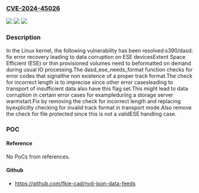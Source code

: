 ### [CVE-2024-45026](https://cve.mitre.org/cgi-bin/cvename.cgi?name=CVE-2024-45026)
![](https://img.shields.io/static/v1?label=Product&message=Linux&color=blue)
![](https://img.shields.io/static/v1?label=Version&message=5e2b17e712cf%3C%2019f60a55b2fd%20&color=brighgreen)
![](https://img.shields.io/static/v1?label=Vulnerability&message=n%2Fa&color=brighgreen)

### Description

In the Linux kernel, the following vulnerability has been resolved:s390/dasd: fix error recovery leading to data corruption on ESE devicesExtent Space Efficient (ESE) or thin provisioned volumes need to beformatted on demand during usual IO processing.The dasd_ese_needs_format function checks for error codes that signalthe non existence of a proper track format.The check for incorrect length is to imprecise since other error casesleading to transport of insufficient data also have this flag set.This might lead to data corruption in certain error cases for exampleduring a storage server warmstart.Fix by removing the check for incorrect length and replacing byexplicitly checking for invalid track format in transport mode.Also remove the check for file protected since this is not a validESE handling case.

### POC

#### Reference
No PoCs from references.

#### Github
- https://github.com/fkie-cad/nvd-json-data-feeds

